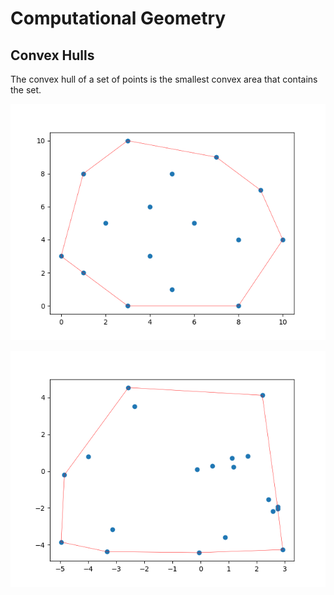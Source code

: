 # Computational Geometry

## Convex Hulls

The convex hull of a set of points is the smallest convex area that contains the set.

![ch of default points](images/CH.png)

![ch of random points](images/random_CH.png)